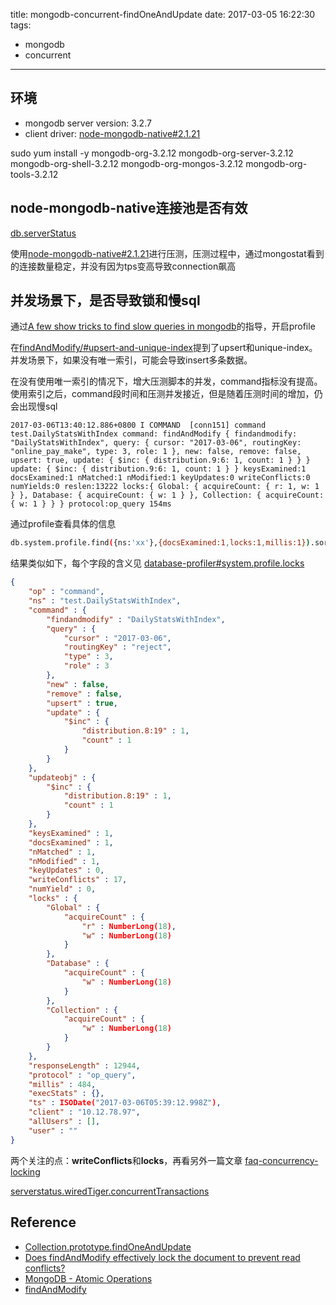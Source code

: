 title: mongodb-concurrent-findOneAndUpdate
date: 2017-03-05 16:22:30
tags:

- mongodb
- concurrent

---

## 环境
* mongodb server version: 3.2.7
* client driver: [node-mongodb-native#2.1.21](https://github.com/mongodb/node-mongodb-native)

sudo yum install -y mongodb-org-3.2.12 mongodb-org-server-3.2.12 mongodb-org-shell-3.2.12 mongodb-org-mongos-3.2.12 mongodb-org-tools-3.2.12

## node-mongodb-native连接池是否有效

[db.serverStatus](https://docs.mongodb.com/v3.2/reference/method/db.serverStatus/)

使用[node-mongodb-native#2.1.21](https://github.com/mongodb/node-mongodb-native)进行压测，压测过程中，通过mongostat看到的连接数量稳定，并没有因为tps变高导致connection飙高


## 并发场景下，是否导致锁和慢sql

通过[A few show tricks to find slow queries in mongodb](https://gist.github.com/rantav/3433277)的指导，开启profile

在[findAndModify/#upsert-and-unique-index](https://docs.mongodb.com/manual/reference/command/findAndModify/#upsert-and-unique-index)提到了upsert和unique-index。并发场景下，如果没有唯一索引，可能会导致insert多条数据。

在没有使用唯一索引的情况下，增大压测脚本的并发，command指标没有提高。使用索引之后，command段时间和压测并发接近，但是随着压测时间的增加，仍会出现慢sql

```log
2017-03-06T13:40:12.886+0800 I COMMAND  [conn151] command test.DailyStatsWithIndex command: findAndModify { findandmodify: "DailyStatsWithIndex", query: { cursor: "2017-03-06", routingKey: "online_pay_make", type: 3, role: 1 }, new: false, remove: false, upsert: true, update: { $inc: { distribution.9:6: 1, count: 1 } } } update: { $inc: { distribution.9:6: 1, count: 1 } } keysExamined:1 docsExamined:1 nMatched:1 nModified:1 keyUpdates:0 writeConflicts:0 numYields:0 reslen:13222 locks:{ Global: { acquireCount: { r: 1, w: 1 } }, Database: { acquireCount: { w: 1 } }, Collection: { acquireCount: { w: 1 } } } protocol:op_query 154ms
```

通过profile查看具体的信息

```bash
db.system.profile.find({ns:'xx'},{docsExamined:1,locks:1,millis:1}).sort({ts:-1})
```

结果类似如下，每个字段的含义见 [database-profiler#system.profile.locks](https://docs.mongodb.com/v3.2/reference/database-profiler/#system.profile.locks)

```json
{
    "op" : "command",
    "ns" : "test.DailyStatsWithIndex",
    "command" : {
        "findandmodify" : "DailyStatsWithIndex",
        "query" : {
            "cursor" : "2017-03-06",
            "routingKey" : "reject",
            "type" : 3,
            "role" : 3
        },
        "new" : false,
        "remove" : false,
        "upsert" : true,
        "update" : {
            "$inc" : {
                "distribution.8:19" : 1,
                "count" : 1
            }
        }
    },
    "updateobj" : {
        "$inc" : {
            "distribution.8:19" : 1,
            "count" : 1
        }
    },
    "keysExamined" : 1,
    "docsExamined" : 1,
    "nMatched" : 1,
    "nModified" : 1,
    "keyUpdates" : 0,
    "writeConflicts" : 17,
    "numYield" : 0,
    "locks" : {
        "Global" : {
            "acquireCount" : {
                "r" : NumberLong(18),
                "w" : NumberLong(18)
            }
        },
        "Database" : {
            "acquireCount" : {
                "w" : NumberLong(18)
            }
        },
        "Collection" : {
            "acquireCount" : {
                "w" : NumberLong(18)
            }
        }
    },
    "responseLength" : 12944,
    "protocol" : "op_query",
    "millis" : 484,
    "execStats" : {},
    "ts" : ISODate("2017-03-06T05:39:12.998Z"),
    "client" : "10.12.78.97",
    "allUsers" : [],
    "user" : ""
}
```

两个关注的点：**writeConflicts**和**locks**，再看另外一篇文章 [faq-concurrency-locking](https://docs.mongodb.com/v3.2/faq/concurrency/#faq-concurrency-locking)

[serverstatus.wiredTiger.concurrentTransactions](https://docs.mongodb.com/manual/reference/command/serverStatus/#serverstatus.wiredTiger.concurrentTransactions)

## Reference

* [Collection.prototype.findOneAndUpdate](https://github.com/mongodb/node-mongodb-native/blob/V2.2.11/lib/collection.js#L2335)
* [Does findAndModify effectively lock the document to prevent read conflicts?](http://stackoverflow.com/questions/26845716/does-findandmodify-effectively-lock-the-document-to-prevent-read-conflicts)
* [MongoDB - Atomic Operations](http://www.tutorialspoint.com/mongodb/mongodb_atomic_operations.htm)
* [findAndModify](https://docs.mongodb.com/manual/reference/command/findAndModify)


